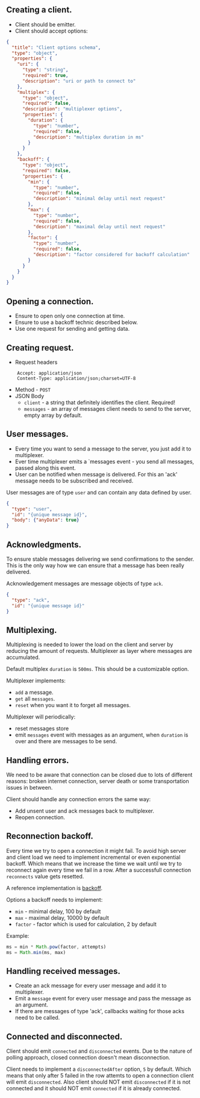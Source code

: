 ## Creating a client.

- Client should be emitter.
- Client should accept options:

```json
{
  "title": "Client options schema",
  "type": "object",
  "properties": {
    "uri": {
      "type": "string",
      "required": true,
      "description": "uri or path to connect to"
    },
    "multiplex": {
      "type": "object",
      "required": false,
      "description": "multiplexer options",
      "properties": {
        "duration": {
          "type": "number",
          "required": false,
          "description": "multiplex duration in ms"
        }
      }
    },
    "backoff": {
      "type": "object",
      "required": false,
      "properties": {
        "min": {
          "type": "number",
          "required": false,
          "description": "minimal delay until next request"
        },
        "max": {
          "type": "number",
          "required": false,
          "description": "maximal delay until next request"
        },
        "factor": {
          "type": "number",
          "required": false,
          "description": "factor considered for backoff calculation"
        }
      }
    }
  }
}
```

## Opening a connection.

- Ensure to open only one connection at time.
- Ensure to use a backoff technic described below.
- Use one request for sending and getting data.

## Creating request.

- Request headers
```
    Accept: application/json
    Content-Type: application/json;charset=UTF-8
```
- Method - `POST`
- JSON Body
    - `client` - a string that definitely identifies the client. Required!
    - `messages` - an array of messages client needs to send to the server, empty array by default.

## User messages.

- Every time you want to send a message to the server, you just add it to multiplexer.
- Ever time multiplexer emits a `messages event - you send all messages, passed along this event.
- User can be notified when message is delivered. For this an 'ack' message needs to be subscribed and received.

User messages are of type `user` and can contain any data defined by user.

```json
{
  "type": "user",
  "id": "{unique message id}",
  "body": {"anyData": true}
}
```

## Acknowledgments.

To ensure stable messages delivering we send confirmations to the sender. This is the only way how we can ensure that a message has been really delivered.

Acknowledgement messages are message objects of type `ack`.

```json
{
  "type": "ack",
  "id": "{unique message id}"
}
```

## Multiplexing.

Multiplexing is needed to lower the load on the client and server by reducing the amount of requests. Multiplexer as layer where messages are accumulated.

Default multiplex `duration` is `500ms`. This should be a customizable option.

Multiplexer implements:
- `add` a message.
- `get` all `messages`.
- `reset` when you want it to forget all messages.

Multiplexer will periodically:
- reset messages store
- emit `messages` event with messages as an argument, when `duration` is over and there are messages to be send.

## Handling errors.

We need to be aware that connection can be closed due to lots of different reasons: broken internet connection, server death or some transportation issues in between.

Client should handle any connection errors the same way:

- Add unsent user and ack messages back to multiplexer.
- Reopen connection.

## Reconnection backoff.

Every time we try to open a connection it might fail. To avoid high server and client load we need to implement incremental or even exponential backoff. Which means that we increase the time we wait until we try to reconnect again every time we fail in a row. After a successfull connection `reconnects` value gets resetted.

A reference implementation is [backoff](https://github.com/mokesmokes/backo2).

Options a backoff needs to implement:
- `min` - minimal delay, 100 by default
- `max` - maximal delay, 10000 by default
- `factor` - factor which is used for calculation, 2 by default

Example:

```js
ms = min * Math.pow(factor, attempts)
ms = Math.min(ms, max)
```

## Handling received messages.

- Create an ack message for every user message and add it to multiplexer.
- Emit a `message` event for every user message and pass the message as an argument.
- If there are messages of type 'ack', callbacks waiting for those acks need to be called.

## Connected and disconnected.

Client should emit `connected` and `disconnected` events. Due to the nature of polling approach, closed connection doesn't mean disconnection.

Client needs to implement a `disconnectedAfter` option, `5` by default. Which means that only after 5 failed in the row attemts to open a connection client will emit `disconnected`. Also client should NOT emit `disconnected` if it is not connected and it should NOT emit `connected` if it is already connected.
